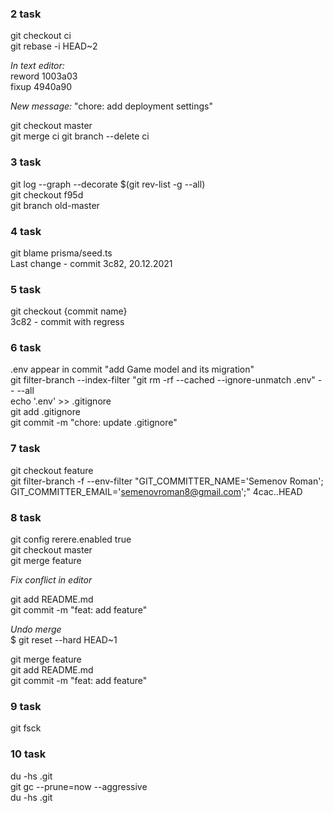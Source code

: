 ### 2 task
git checkout ci  
git rebase -i HEAD~2  

*In text editor:*  
reword 1003a03  
fixup 4940a90

*New message:* "chore: add deployment settings"  

git checkout master  
git merge ci
git branch --delete ci  

### 3 task
git log --graph --decorate $(git rev-list -g --all)  
git checkout f95d  
git branch old-master 

### 4 task
git blame prisma/seed.ts  
Last change - commit 3c82, 20.12.2021 

### 5 task
git checkout {commit name}  
3c82 - commit with regress  

### 6 task
.env appear in commit "add Game model and its migration"  
git filter-branch --index-filter "git rm -rf --cached --ignore-unmatch .env" -- --all  
echo '.env' >> .gitignore  
git add .gitignore  
git commit -m "chore: update .gitignore"  

### 7 task
git checkout feature  
git filter-branch -f --env-filter "GIT_COMMITTER_NAME='Semenov Roman'; GIT_COMMITTER_EMAIL='semenovroman8@gmail.com';" 4cac..HEAD  

### 8 task
git config rerere.enabled true  
git checkout master  
git merge feature  

*Fix conflict in editor*

git add README.md  
git commit -m "feat: add feature"  

*Undo merge*  
$ git reset --hard HEAD~1  

git merge feature  
git add README.md  
git commit -m "feat: add feature"  

### 9 task
git fsck

### 10 task
du -hs .git  
git gc --prune=now --aggressive  
du -hs .git  